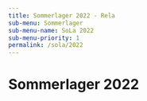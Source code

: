 ```yaml
---
title: Sommerlager 2022 - Rela 
sub-menu: Sommerlager
sub-menu-name: SoLa 2022
sub-menu-priority: 1
permalink: /sola/2022
---
```


# Sommerlager 2022